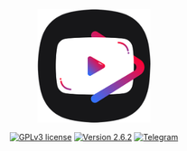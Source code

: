 <div align="center">

[<img src="https://github.com/ikx7a/YouTubeVanced/blob/main/assets/Logo.png" width="200" height="auto">](https://github.com/ikx7a)

[![GPLv3 license](https://img.shields.io/badge/License-GPLv3-blue.svg)](https://github.com/ikx7a/YouTubeVanced/blob/main/LICENSE)
[![Version 2.6.2](https://img.shields.io/badge/Version-2.6.2-blue)](https://github.com/ikx7a)
[![Telegram](https://badgen.net/badge/icon/telegram?icon=twitter&label)](https://telegram.me/MaximXChannels)

</div>

